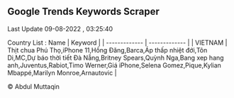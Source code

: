 

## Google Trends Keywords Scraper 
 
Last Update 09-08-2022 , 03:25:40

Country List :
 Name  | Keyword |
| ------------- | ------------- |
| VIETNAM | Thịt chua Phú Thọ,iPhone 11,Hồng Đăng,Barca,Áp thấp nhiệt đới,Tôn Di,MC,Dự báo thời tiết Đà Nẵng,Britney Spears,Quỳnh Nga,Bang xep hang anh,Juventus,Rabiot,Timo Werner,Giá iPhone,Selena Gomez,Pique,Kylian Mbappé,Marilyn Monroe,Arnautovic |



© Abdul Muttaqin 
